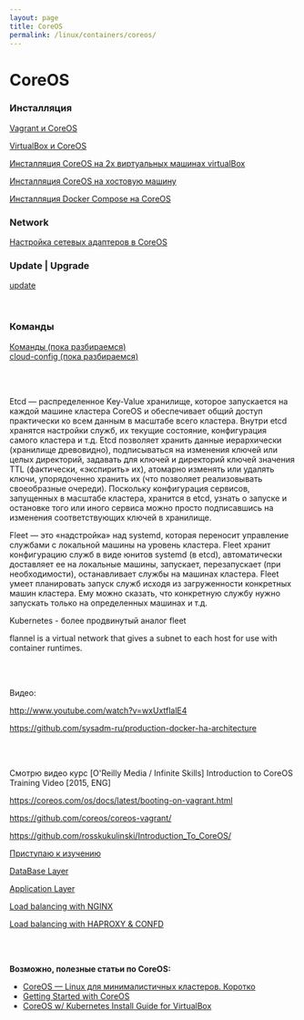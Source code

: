 ```yaml
---
layout: page
title: CoreOS
permalink: /linux/containers/coreos/
---
```



# CoreOS

### Инсталляция

[Vagrant и CoreOS](/linux/containers/coreos/installation/vagrant-coreos/)  

[VirtualBox и CoreOS](/linux/containers/coreos/installation/virtualbox-coreos/)

[Инсталляция CoreOS на 2х виртуальных машинах virtualBox](/linux/containers/coreos/installation/virtualbox-coreos-2-machines/)

[Инсталляция CoreOS на хостовую машину](/linux/containers/coreos/installation/on-host-machine/)

[Инсталляция Docker Compose на CoreOS](/linux/containers/coreos/installation/docker-compose/)


### Network

[Настройка сетевых адаптеров в CoreOS](/linux/containers/coreos/network/)


### Update | Upgrade

[update](/linux/containers/coreos/update/)


<br/>

### Команды

[Команды (пока разбираемся)](/linux/containers/coreos/commands/)  
[cloud-config (пока разбираемся)](/linux/containers/coreos/cloud-config/)

<br/><br/>

Etcd — распределенное Key-Value хранилище, которое запускается на каждой машине кластера CoreOS и обеспечивает общий доступ практически ко всем данным в масштабе всего кластера. Внутри etcd хранятся настройки служб, их текущие состояние, конфигурация самого кластера и т.д. Etcd позволяет хранить данные иерархически (хранилище древовидно), подписываться на изменения ключей или целых директорий, задавать для ключей и директорий ключей значения TTL (фактически, «экспирить» их), атомарно изменять или удалять ключи, упорядоченно хранить их (что позволяет реализовывать своеобразные очереди). Поскольку конфигурация сервисов, запущенных в масштабе кластера, хранится в etcd, узнать о запуске и остановке того или иного сервиса можно просто подписавшись на изменения соответствующих ключей в хранилище.


Fleet — это «надстройка» над systemd, которая переносит управление службами с локальной машины на уровень кластера. Fleet хранит конфигурацию служб в виде юнитов systemd (в etcd), автоматически доставляет ее на локальные машины, запускает, перезапускает (при необходимости), останавливает службы на машинах кластера. Fleet умеет планировать запуск служб исходя из загруженности конкретных машин кластера. Ему можно сказать, что конкретную службу нужно запускать только на определенных машинах и т.д.



Kubernetes - более продвинутый аналог fleet  

flannel is a virtual network that gives a subnet to each host for use with container runtimes.

<br/><br/>


Видео:

http://www.youtube.com/watch?v=wxUxtflalE4

https://github.com/sysadm-ru/production-docker-ha-architecture


<br/><br/>

Смотрю видео курс
[O'Reilly Media / Infinite Skills] Introduction to CoreOS Training Video [2015, ENG]


https://coreos.com/os/docs/latest/booting-on-vagrant.html

https://github.com/coreos/coreos-vagrant/

https://github.com/rosskukulinski/Introduction_To_CoreOS/







[Приступаю к изучению](/linux/containers/coreos/service-example/)  

[DataBase Layer](/linux/containers/coreos/coreos-database-layer/)  


[Application Layer](/linux/containers/coreos/coreos-application-layer/)

[Load balancing with NGINX](/linux/containers/coreos/load-balancing-with-nginx/)

[Load balancing with HAPROXY & CONFD](/linux/containers/coreos/load-balancing-with-haproxy-and-confd/)





<br/><br/>

**Возможно, полезные статьи по CoreOS:**


<ul>

<li><a href="https://habrahabr.ru/post/244585/" rel="nofollow">CoreOS — Linux для минималистичных кластеров. Коротко</a></li>

<li><a href="https://www.digitalocean.com/community/tutorial_series/getting-started-with-coreos-2" rel="nofollow">Getting Started with CoreOS</a></li>

<li><a href="http://www.currah.ca/tech/2015/10/08/kubernetes-coreos.html" rel="nofollow">CoreOS w/ Kubernetes Install Guide for VirtualBox</a></li>

</ul>
